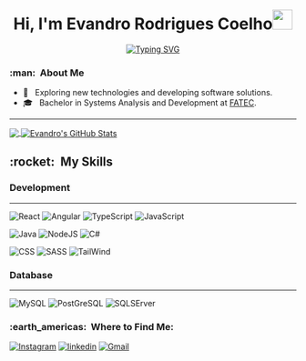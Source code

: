 <h1 align="center"><b>Hi, I'm Evandro Rodrigues Coelho</b><img src="https://media.giphy.com/media/hvRJCLFzcasrR4ia7z/giphy.gif" width="35"></h1>
<div align="center">
  
[![Typing SVG](https://readme-typing-svg.demolab.com?font=Fira+Code&pause=1000&width=435&lines=Front-end+developer;Back-end+developer)](https://git.io/typing-svg)

</div>
<h3> :man: &nbsp;About Me </h3>

- 🤔 &nbsp; Exploring new technologies and developing software solutions.
- 🎓 &nbsp; Bachelor in Systems Analysis and Development at <a href="https://www.fatecjd.edu.br/portal/">FATEC</a>.

<hr>

<a href="https://github.com/EvandroRodCoelho">
  <img align="center" src="https://github-readme-stats-git-masterrstaa-rickstaa.vercel.app/api/top-langs/?username=EvandroROdCoelho&hide=blade,php,tex&title_color=ffffff&text_color=c9cacc&icon_color=2bbc8a&bg_color=1d1f21&langs_count=3" />
</a>

<a href="https://github.com/EvandroRodCoelho">
  <img align="center" src="https://github-readme-stats-git-masterrstaa-rickstaa.vercel.app/api?username=EvandroRodCoelho&show_icons=true&line_height=27&count_private=true&title_color=ffffff&text_color=c9cacc&icon_color=2bbc8a&bg_color=1d1f21" alt="Evandro's GitHub Stats" />
</a>

<h2> :rocket: &nbsp;My Skills </h3>

### Development
<hr>
<div>
  
  ![React](https://img.shields.io/badge/react-%2320232a.svg?style=for-the-badge&logo=react&logoColor=white)
  ![Angular](https://img.shields.io/badge/Angular-1d1f21?style=for-the-badge&logo=angular&logoColor=white)
    ![TypeScript](https://img.shields.io/badge/TypeScript-1d1f21?style=for-the-badge&logo=typescript&logoColor=white)
    ![JavaScript](https://img.shields.io/badge/JavaScript-1d1f21?style=for-the-badge&logo=javascript&logoColor=white)
</div>
<div>  
  
  ![Java](https://img.shields.io/badge/Java-1d1f21?style=for-the-badge&logo=openjdk&logoColor=white)
  ![NodeJS](https://img.shields.io/badge/node.js-1d1f21?style=for-the-badge&logo=node.js&logoColor=white)
  ![C#](https://img.shields.io/badge/C%23-1d1f21?style=for-the-badge&logo=c-sharp&logoColor=white) 
</div>
<div>
  
  ![CSS](https://img.shields.io/badge/CSS3-1d1f21?style=for-the-badge&logo=css3&logoColor=white)
  ![SASS](https://img.shields.io/badge/Sass-1d1f21?style=for-the-badge&logo=sass&logoColor=white)
  ![TailWind](https://img.shields.io/badge/Tailwind_CSS-1d1f21?style=for-the-badge&logo=tailwind-css&logoColor=white)
</div>


### Database
<hr>

  ![MySQL](https://img.shields.io/badge/MySQL-1d1f21?style=for-the-badge&logo=mysql&logoColor=white)
  ![PostGreSQL](https://img.shields.io/badge/PostgreSQL-1d1f21?style=for-the-badge&logo=postgresql&logoColor=white)
  ![SQLSErver](https://img.shields.io/badge/Microsoft_SQL_Server-1d1f21?style=for-the-badge&logo=microsoft-sql-server&logoColor=white)


<h3> :earth_americas: &nbsp;Where to Find Me: </h3> 

[![Instagram](https://img.shields.io/badge/evandro__rc0-1d1f21?style=for-the-badge&logo=instagram&logoColor=white)](https://www.instagram.com/evandro_rc0/)
[![linkedin](https://img.shields.io/badge/Evandro_Rodrigues_Coelho-1d1f21?style=for-the-badge&logo=linkedin&logoColor=white)](https://www.linkedin.com/in/evandro-rodrigues-coelho-b425601a4/)
[![Gmail](https://img.shields.io/badge/evandrorodcoelho@gmail.com-1d1f21?style=for-the-badge&logo=gmail&logoColor=white&link=mailto:evandrorodcoelho@gmail.com)](mailto:evandrorodcoelho@gmail.com)
